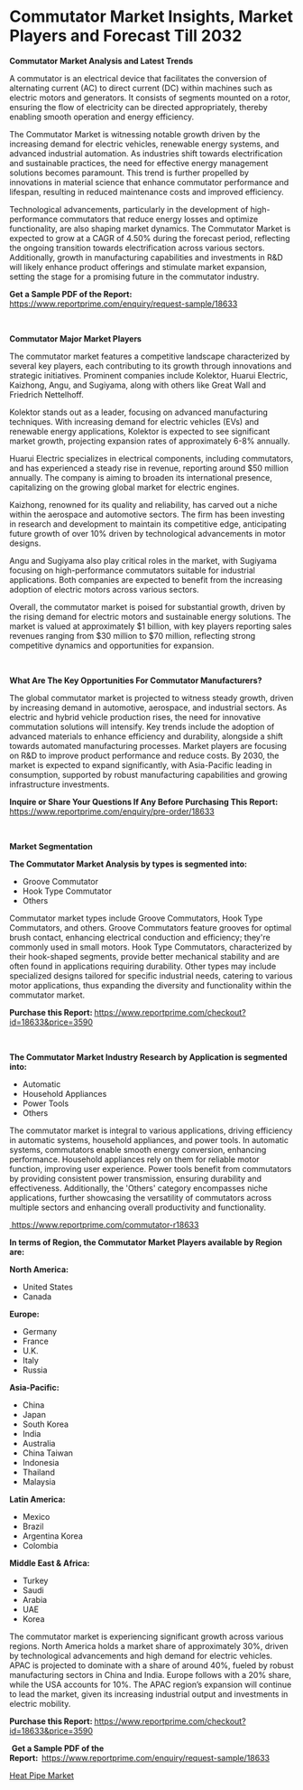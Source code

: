 <p><h1>Commutator Market Insights, Market Players and Forecast Till 2032</h1></p><p><strong>Commutator Market Analysis and Latest Trends</strong></p>
<p><p>A commutator is an electrical device that facilitates the conversion of alternating current (AC) to direct current (DC) within machines such as electric motors and generators. It consists of segments mounted on a rotor, ensuring the flow of electricity can be directed appropriately, thereby enabling smooth operation and energy efficiency.</p><p>The Commutator Market is witnessing notable growth driven by the increasing demand for electric vehicles, renewable energy systems, and advanced industrial automation. As industries shift towards electrification and sustainable practices, the need for effective energy management solutions becomes paramount. This trend is further propelled by innovations in material science that enhance commutator performance and lifespan, resulting in reduced maintenance costs and improved efficiency.</p><p>Technological advancements, particularly in the development of high-performance commutators that reduce energy losses and optimize functionality, are also shaping market dynamics. The Commutator Market is expected to grow at a CAGR of 4.50% during the forecast period, reflecting the ongoing transition towards electrification across various sectors. Additionally, growth in manufacturing capabilities and investments in R&D will likely enhance product offerings and stimulate market expansion, setting the stage for a promising future in the commutator industry.</p></p>
<p><strong>Get a Sample PDF of the Report:&nbsp;</strong> <a href="https://www.reportprime.com/enquiry/request-sample/18633?utm_campaign=2289&utm_medium=2&utm_source=Github&utm_content=ia&utm_term=19032025&utm_id=commutator">https://www.reportprime.com/enquiry/request-sample/18633</a></p>
<p>&nbsp;</p>
<p><strong>Commutator Major Market Players</strong></p>
<p><p>The commutator market features a competitive landscape characterized by several key players, each contributing to its growth through innovations and strategic initiatives. Prominent companies include Kolektor, Huarui Electric, Kaizhong, Angu, and Sugiyama, along with others like Great Wall and Friedrich Nettelhoff.</p><p>Kolektor stands out as a leader, focusing on advanced manufacturing techniques. With increasing demand for electric vehicles (EVs) and renewable energy applications, Kolektor is expected to see significant market growth, projecting expansion rates of approximately 6-8% annually.</p><p>Huarui Electric specializes in electrical components, including commutators, and has experienced a steady rise in revenue, reporting around $50 million annually. The company is aiming to broaden its international presence, capitalizing on the growing global market for electric engines.</p><p>Kaizhong, renowned for its quality and reliability, has carved out a niche within the aerospace and automotive sectors. The firm has been investing in research and development to maintain its competitive edge, anticipating future growth of over 10% driven by technological advancements in motor designs.</p><p>Angu and Sugiyama also play critical roles in the market, with Sugiyama focusing on high-performance commutators suitable for industrial applications. Both companies are expected to benefit from the increasing adoption of electric motors across various sectors.</p><p>Overall, the commutator market is poised for substantial growth, driven by the rising demand for electric motors and sustainable energy solutions. The market is valued at approximately $1 billion, with key players reporting sales revenues ranging from $30 million to $70 million, reflecting strong competitive dynamics and opportunities for expansion.</p></p>
<p>&nbsp;</p>
<p><strong>What Are The Key Opportunities For Commutator Manufacturers?</strong></p>
<p><p>The global commutator market is projected to witness steady growth, driven by increasing demand in automotive, aerospace, and industrial sectors. As electric and hybrid vehicle production rises, the need for innovative commutation solutions will intensify. Key trends include the adoption of advanced materials to enhance efficiency and durability, alongside a shift towards automated manufacturing processes. Market players are focusing on R&D to improve product performance and reduce costs. By 2030, the market is expected to expand significantly, with Asia-Pacific leading in consumption, supported by robust manufacturing capabilities and growing infrastructure investments.</p></p>
<p><strong>Inquire or Share Your Questions If Any Before Purchasing This Report:</strong> <a href="https://www.reportprime.com/enquiry/pre-order/18633?utm_campaign=2289&utm_medium=2&utm_source=Github&utm_content=ia&utm_term=19032025&utm_id=commutator">https://www.reportprime.com/enquiry/pre-order/18633</a></p>
<p>&nbsp;</p>
<p><strong>Market Segmentation</strong></p>
<p><strong>The Commutator Market Analysis by types is segmented into:</strong></p>
<p><ul><li>Groove Commutator</li><li>Hook Type Commutator</li><li>Others</li></ul></p>
<p><p>Commutator market types include Groove Commutators, Hook Type Commutators, and others. Groove Commutators feature grooves for optimal brush contact, enhancing electrical conduction and efficiency; they're commonly used in small motors. Hook Type Commutators, characterized by their hook-shaped segments, provide better mechanical stability and are often found in applications requiring durability. Other types may include specialized designs tailored for specific industrial needs, catering to various motor applications, thus expanding the diversity and functionality within the commutator market.</p></p>
<p><strong>Purchase this Report:&nbsp;</strong><a href="https://www.reportprime.com/checkout?id=18633&price=3590&utm_campaign=2289&utm_medium=2&utm_source=Github&utm_content=ia&utm_term=19032025&utm_id=commutator">https://www.reportprime.com/checkout?id=18633&price=3590</a></p>
<p>&nbsp;</p>
<p><strong>The Commutator Market Industry Research by Application is segmented into:</strong></p>
<p><ul><li>Automatic</li><li>Household Appliances</li><li>Power Tools</li><li>Others</li></ul></p>
<p><p>The commutator market is integral to various applications, driving efficiency in automatic systems, household appliances, and power tools. In automatic systems, commutators enable smooth energy conversion, enhancing performance. Household appliances rely on them for reliable motor function, improving user experience. Power tools benefit from commutators by providing consistent power transmission, ensuring durability and effectiveness. Additionally, the 'Others' category encompasses niche applications, further showcasing the versatility of commutators across multiple sectors and enhancing overall productivity and functionality.</p></p>
<p><a href="https://www.reportprime.com/commutator-r18633?utm_campaign=2289&utm_medium=2&utm_source=Github&utm_content=ia&utm_term=19032025&utm_id=commutator">&nbsp;https://www.reportprime.com/commutator-r18633</a></p>
<p><strong>In terms of Region, the Commutator Market Players available by Region are:</strong></p>
<p>
    <p> <strong> North America: </strong>
        <ul>
            <li>United States</li>
            <li>Canada</li>
        </ul>
        </p> 
    <p> <strong> Europe: </strong>
        <ul>
            <li>Germany</li>
            <li>France</li>
            <li>U.K.</li>
            <li>Italy</li>
            <li>Russia</li>
        </ul>
        </p> 
    <p> <strong> Asia-Pacific: </strong>
        <ul>
            <li>China</li>
            <li>Japan</li>
            <li>South Korea</li>
            <li>India</li>
            <li>Australia</li>
            <li>China Taiwan</li>
            <li>Indonesia</li>
            <li>Thailand</li>
            <li>Malaysia</li>
        </ul>
        </p> 
    <p> <strong> Latin America: </strong>
        <ul>
            <li>Mexico</li>
            <li>Brazil</li>
            <li>Argentina Korea</li>
            <li>Colombia</li>
        </ul>
        </p> 
    <p> <strong> Middle East & Africa: </strong>
        <ul>
            <li>Turkey</li>
            <li>Saudi</li>
            <li>Arabia</li>
            <li>UAE</li>
            <li>Korea</li>
        </ul>
    </p>
    </p>
<p><p>The commutator market is experiencing significant growth across various regions. North America holds a market share of approximately 30%, driven by technological advancements and high demand for electric vehicles. APAC is projected to dominate with a share of around 40%, fueled by robust manufacturing sectors in China and India. Europe follows with a 20% share, while the USA accounts for 10%. The APAC region’s expansion will continue to lead the market, given its increasing industrial output and investments in electric mobility.</p></p>
<p><strong>Purchase this Report: </strong><a href="https://www.reportprime.com/checkout?id=18633&price=3590&utm_campaign=2289&utm_medium=2&utm_source=Github&utm_content=ia&utm_term=19032025&utm_id=commutator">https://www.reportprime.com/checkout?id=18633&price=3590</a></p>
<p>&nbsp;<strong>Get a Sample PDF of the Report:&nbsp;&nbsp;</strong><a href="https://www.reportprime.com/enquiry/request-sample/18633?utm_campaign=2289&utm_medium=2&utm_source=Github&utm_content=ia&utm_term=19032025&utm_id=commutator">https://www.reportprime.com/enquiry/request-sample/18633</a></p>
<p><strong></strong></p>
<p><p><a href="https://github.com/tandepinho3p/Market-Research-Report-List-1/blob/main/heat-pipe-market.md?utm_campaign=2289&utm_medium=2&utm_source=Github&utm_content=ia&utm_term=19032025&utm_id=commutator">Heat Pipe Market</a></p></p>